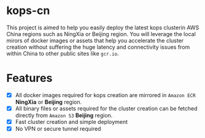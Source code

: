 # kops-cn
This project is aimed to help you easily deploy the latest kops clusterin AWS China regions such as NingXia or Beijing region. You will leverage the local mirors of docker images or assets that help you accelerate the cluster creation without suffering the huge latency and connectivity issues from within China to other public sites like `gcr.io`.

# Features
- [x] All docker images required for kops creation are mirrored in `Amazon ECR` **NingXia** or **Beijing** region.
- [x] All binary files or assets required for the cluster creation can be fetched directly from `Amazon S3` **Beijing** region.
- [x] Fast cluster creation and simple deployment
- [x] No VPN or secure tunnel required
